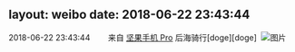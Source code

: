 layout: weibo
date: 2018-06-22 23:43:44
---
2018-06-22 23:43:44  &nbsp;&nbsp;&nbsp;&nbsp;&nbsp;&nbsp; 来自 <a href="http://app.weibo.com/t/feed/Z4AgP" rel="nofollow">坚果手机 Pro</a>
后海骑行[doge][doge] ​​​
![图片](https://wx4.sinaimg.cn/large/6d2a6003ly1fskdy1xau8j20qo0qodjo.jpg)
